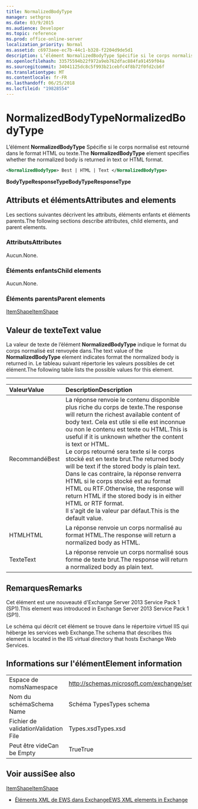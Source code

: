 ```yaml
---
title: NormalizedBodyType
manager: sethgros
ms.date: 03/9/2015
ms.audience: Developer
ms.topic: reference
ms.prod: office-online-server
localization_priority: Normal
ms.assetid: c6973aee-ec7b-44c1-b328-f2204d9de5d1
description: L’élément NormalizedBodyType Spécifie si le corps normalisé est retourné dans le format HTML ou texte.
ms.openlocfilehash: 33575594b22f972a9eb762dfac884fa91459f04a
ms.sourcegitcommit: 34041125dc8c5f993b21cebfc4f8b72f0fd2cb6f
ms.translationtype: MT
ms.contentlocale: fr-FR
ms.lasthandoff: 06/25/2018
ms.locfileid: "19828554"
---
```

# <a name="normalizedbodytype"></a><span data-ttu-id="811c0-103">NormalizedBodyType</span><span class="sxs-lookup"><span data-stu-id="811c0-103">NormalizedBodyType</span></span>

<span data-ttu-id="811c0-104">L’élément **NormalizedBodyType** Spécifie si le corps normalisé est retourné dans le format HTML ou texte.</span><span class="sxs-lookup"><span data-stu-id="811c0-104">The **NormalizedBodyType** element specifies whether the normalized body is returned in text or HTML format.</span></span> 
  
```XML
<NormalizedBodyType> Best | HTML | Text </NormalizedBodyType>
```

 <span data-ttu-id="811c0-105">**BodyTypeResponseType**</span><span class="sxs-lookup"><span data-stu-id="811c0-105">**BodyTypeResponseType**</span></span>
## <a name="attributes-and-elements"></a><span data-ttu-id="811c0-106">Attributs et éléments</span><span class="sxs-lookup"><span data-stu-id="811c0-106">Attributes and elements</span></span>

<span data-ttu-id="811c0-107">Les sections suivantes décrivent les attributs, éléments enfants et éléments parents.</span><span class="sxs-lookup"><span data-stu-id="811c0-107">The following sections describe attributes, child elements, and parent elements.</span></span>
  
### <a name="attributes"></a><span data-ttu-id="811c0-108">Attributs</span><span class="sxs-lookup"><span data-stu-id="811c0-108">Attributes</span></span>

<span data-ttu-id="811c0-109">Aucun.</span><span class="sxs-lookup"><span data-stu-id="811c0-109">None.</span></span>
  
### <a name="child-elements"></a><span data-ttu-id="811c0-110">Éléments enfants</span><span class="sxs-lookup"><span data-stu-id="811c0-110">Child elements</span></span>

<span data-ttu-id="811c0-111">Aucun.</span><span class="sxs-lookup"><span data-stu-id="811c0-111">None.</span></span>
  
### <a name="parent-elements"></a><span data-ttu-id="811c0-112">Éléments parents</span><span class="sxs-lookup"><span data-stu-id="811c0-112">Parent elements</span></span>

[<span data-ttu-id="811c0-113">ItemShape</span><span class="sxs-lookup"><span data-stu-id="811c0-113">ItemShape</span></span>](itemshape.md)
  
## <a name="text-value"></a><span data-ttu-id="811c0-114">Valeur de texte</span><span class="sxs-lookup"><span data-stu-id="811c0-114">Text value</span></span>

<span data-ttu-id="811c0-115">La valeur de texte de l’élément **NormalizedBodyType** indique le format du corps normalisé est renvoyée dans.</span><span class="sxs-lookup"><span data-stu-id="811c0-115">The text value of the **NormalizedBodyType** element indicates format the normalized body is returned in.</span></span> <span data-ttu-id="811c0-116">Le tableau suivant répertorie les valeurs possibles de cet élément.</span><span class="sxs-lookup"><span data-stu-id="811c0-116">The following table lists the possible values for this element.</span></span> 
  
****

|<span data-ttu-id="811c0-117">**Valeur**</span><span class="sxs-lookup"><span data-stu-id="811c0-117">**Value**</span></span>|<span data-ttu-id="811c0-118">**Description**</span><span class="sxs-lookup"><span data-stu-id="811c0-118">**Description**</span></span>|
|:-----|:-----|
|<span data-ttu-id="811c0-119">Recommandé</span><span class="sxs-lookup"><span data-stu-id="811c0-119">Best</span></span>  <br/> |<span data-ttu-id="811c0-120">La réponse renvoie le contenu disponible plus riche du corps de texte.</span><span class="sxs-lookup"><span data-stu-id="811c0-120">The response will return the richest available content of body text.</span></span> <span data-ttu-id="811c0-121">Cela est utile si elle est inconnue ou non le contenu est texte ou HTML.</span><span class="sxs-lookup"><span data-stu-id="811c0-121">This is useful if it is unknown whether the content is text or HTML.</span></span>  <br/> <span data-ttu-id="811c0-122">Le corps retourné sera texte si le corps stocké est en texte brut.</span><span class="sxs-lookup"><span data-stu-id="811c0-122">The returned body will be text if the stored body is plain text.</span></span> <span data-ttu-id="811c0-123">Dans le cas contraire, la réponse renverra HTML si le corps stocké est au format HTML ou RTF.</span><span class="sxs-lookup"><span data-stu-id="811c0-123">Otherwise, the response will return HTML if the stored body is in either HTML or RTF format.</span></span>  <br/> <span data-ttu-id="811c0-124">Il s'agit de la valeur par défaut.</span><span class="sxs-lookup"><span data-stu-id="811c0-124">This is the default value.</span></span>  <br/> |
|<span data-ttu-id="811c0-125">HTML</span><span class="sxs-lookup"><span data-stu-id="811c0-125">HTML</span></span>  <br/> |<span data-ttu-id="811c0-126">La réponse renvoie un corps normalisé au format HTML.</span><span class="sxs-lookup"><span data-stu-id="811c0-126">The response will return a normalized body as HTML.</span></span>  <br/> |
|<span data-ttu-id="811c0-127">Texte</span><span class="sxs-lookup"><span data-stu-id="811c0-127">Text</span></span>  <br/> |<span data-ttu-id="811c0-128">La réponse renvoie un corps normalisé sous forme de texte brut.</span><span class="sxs-lookup"><span data-stu-id="811c0-128">The response will return a normalized body as plain text.</span></span>  <br/> |
   
## <a name="remarks"></a><span data-ttu-id="811c0-129">Remarques</span><span class="sxs-lookup"><span data-stu-id="811c0-129">Remarks</span></span>

<span data-ttu-id="811c0-130">Cet élément est une nouveauté d'Exchange Server 2013 Service Pack 1 (SP1).</span><span class="sxs-lookup"><span data-stu-id="811c0-130">This element was introduced in Exchange Server 2013 Service Pack 1 (SP1).</span></span>
  
<span data-ttu-id="811c0-131">Le schéma qui décrit cet élément se trouve dans le répertoire virtuel IIS qui héberge les services web Exchange.</span><span class="sxs-lookup"><span data-stu-id="811c0-131">The schema that describes this element is located in the IIS virtual directory that hosts Exchange Web Services.</span></span>
  
## <a name="element-information"></a><span data-ttu-id="811c0-132">Informations sur l'élément</span><span class="sxs-lookup"><span data-stu-id="811c0-132">Element information</span></span>

|||
|:-----|:-----|
|<span data-ttu-id="811c0-133">Espace de noms</span><span class="sxs-lookup"><span data-stu-id="811c0-133">Namespace</span></span>  <br/> |http://schemas.microsoft.com/exchange/services/2006/types  <br/> |
|<span data-ttu-id="811c0-134">Nom du schéma</span><span class="sxs-lookup"><span data-stu-id="811c0-134">Schema Name</span></span>  <br/> |<span data-ttu-id="811c0-135">Schéma Types</span><span class="sxs-lookup"><span data-stu-id="811c0-135">Types schema</span></span>  <br/> |
|<span data-ttu-id="811c0-136">Fichier de validation</span><span class="sxs-lookup"><span data-stu-id="811c0-136">Validation File</span></span>  <br/> |<span data-ttu-id="811c0-137">Types.xsd</span><span class="sxs-lookup"><span data-stu-id="811c0-137">Types.xsd</span></span>  <br/> |
|<span data-ttu-id="811c0-138">Peut être vide</span><span class="sxs-lookup"><span data-stu-id="811c0-138">Can be Empty</span></span>  <br/> |<span data-ttu-id="811c0-139">True</span><span class="sxs-lookup"><span data-stu-id="811c0-139">True</span></span>  <br/> |
   
## <a name="see-also"></a><span data-ttu-id="811c0-140">Voir aussi</span><span class="sxs-lookup"><span data-stu-id="811c0-140">See also</span></span>



[<span data-ttu-id="811c0-141">ItemShape</span><span class="sxs-lookup"><span data-stu-id="811c0-141">ItemShape</span></span>](itemshape.md)


- [<span data-ttu-id="811c0-142">Éléments XML de EWS dans Exchange</span><span class="sxs-lookup"><span data-stu-id="811c0-142">EWS XML elements in Exchange</span></span>](ews-xml-elements-in-exchange.md)

